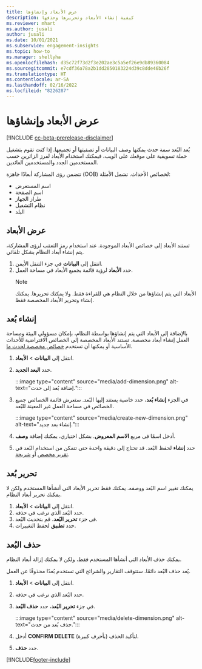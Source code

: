 ```yaml
---
title: عرض الأبعاد وإنشاؤها
description: كيفية إنشاء الأبعاد وتحريرها وحذفها
ms.reviewer: mhart
ms.author: jusali
author: jusali
ms.date: 10/01/2021
ms.subservice: engagement-insights
ms.topic: how-to
ms.manager: shellyha
ms.openlocfilehash: d35c72f73d2f3e202ae3c5a5ef26e9db89360084
ms.sourcegitcommit: e7cdf36a78a2b1dd2850183224d39c8dde46b26f
ms.translationtype: HT
ms.contentlocale: ar-SA
ms.lasthandoff: 02/16/2022
ms.locfileid: "8226287"
---
```

# <a name="view-and-create-dimensions"></a>عرض الأبعاد وإنشاؤها

[!INCLUDE [cc-beta-prerelease-disclaimer](includes/cc-beta-prerelease-disclaimer.md)]

يُعد البُعد سمة حدث يمكنها وصف البيانات أو تصفيتها أو تجميعها. إذا كنت تقوم بتشغيل حملة تسويقية على موقعك على الويب، فيمكنك استخدام الأبعاد لفرز الزائرين حسب المستخدمين الجدد والمستخدمين العائدين.  

تتضمن رؤى المشاركة أبعادًا جاهزة (OOB) لخصائص الأحداث. تشمل الأمثلة:

- اسم المستعرض
- اسم الصفحة
- طراز الجهاز
- نظام التشغيل
- البلد

## <a name="view-dimensions"></a>عرض الأبعاد

تستند الأبعاد إلى خصائص الأبعاد الموجودة. عند استخدام رمز التعقب لرؤى المشاركة، يتم إنشاء أبعاد النظام بشكل تلقائي.

1. انتقل إلى **البيانات‬** في جزء التنقل الأيمن. 
1. حدد **الأبعاد** لرؤية قائمة بجميع الأبعاد في مساحة العمل. 
   > [!NOTE]
   > الأبعاد التي يتم إنشاؤها من خلال النظام هي للقراءة فقط. ‏‏ولا يمكنك تحريرها. يمكنك إنشاء وتحرير الأبعاد المخصصة فقط.

## <a name="create-a-dimension"></a>إنشاء بُعد

بالإضافة إلى الأبعاد التي يتم إنشاؤها بواسطة النظام، بإمكان مسؤولي البيئة ومساحة العمل إنشاء أبعاد مخصصة. تستند الأبعاد المخصصة إلى الخصائص الافتراضية للأحداث الأساسية أو يمكنها أن تستخدم [خصائص مخصصة لحدث ما](advanced-SDK-implementation.md).

1. انتقل إلى **البيانات** > **الأبعاد**.
1. ‏‏حدد **البعد الجديد**.

   :::image type="content" source="media/add-dimension.png" alt-text="إضافة بُعد إلى حدث.":::

1. في الجزء **إنشاء بُعد**، حدد خاصية يستند إليها البًعد. ستعرض قائمة الخصائص جميع الخصائص في مساحة العمل غير المعينة للبُعد.
   
   :::image type="content" source="media/create-new-dimension.png" alt-text="إنشاء بعد جديد.":::
      
3. أدخل اسمًا في مربع **الاسم المعروض**. بشكل اختياري، يمكنك إضافة **وصف**.
4. حدد **إنشاء** لحفظ البُعد. قد تحتاج إلى دقيقة واحدة حتى تتمكن من استخدام البُعد في [تقرير مخصص](custom-reports.md) أو [شريحة](segments.md). 

## <a name="edit-a-dimension"></a>تحرير بُعد

يمكنك تغيير اسم البُعد ووصفه. يمكنك فقط تحرير الأبعاد التي أنشأها المستخدم ولكن لا يمكنك تحرير أبعاد النظام.


1. انتقل إلى **البيانات** > **الأبعاد**.
1. حدد البُعد الذي ترغب في حذفه.
1. في جزء **تحرير البُعد**، قم بتحديث البُعد‏‎.
1. حدد **تطبيق** لحفظ التغييرات.

## <a name="delete-a-dimension"></a>حذف البُعد

يمكنك حذف الأبعاد التي أنشأها المستخدم فقط، ولكن لا يمكنك إزالة أبعاد النظام.

يُعد حذف البُعد دائمًا. ستتوقف التقارير والشرائح التي تستخدم بُعدًا محذوفًا عن العمل. 

1. انتقل إلى **البيانات** > **الأبعاد**.
1. حدد البُعد الذي ترغب في حذفه.
1. في جزء **تحرير البُعد**، حدد **حذف البُعد**.

   :::image type="content" source="media/delete-dimension.png" alt-text="حذف بُعد من حدث.":::

1. أدخل **CONFIRM DELETE** (بأحرف كبيرة) لتأكيد الحذف. 
1. حدد **حذف**.

[!INCLUDE[footer-include](../includes/footer-banner.md)]
